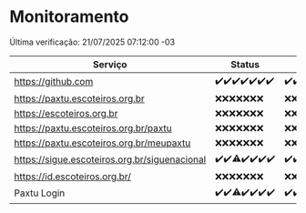 # Monitoramento

Última verificação: 21/07/2025 07:12:00 -03

|Serviço|Status|Últimas 24h|
|---|---|---|
|https://github.com|<span title="2025-07-14: OK=23">✔️</span><span title="2025-07-15: OK=23">✔️</span><span title="2025-07-16: OK=23">✔️</span><span title="2025-07-17: OK=23">✔️</span><span title="2025-07-18: OK=23">✔️</span><span title="2025-07-19: OK=23">✔️</span><span title="2025-07-20: OK=9">✔️</span>|<span title="20/07/2025 08:07:00 -03 : 200">✔️</span><span title="20/07/2025 09:17:00 -03 : 200">✔️</span><span title="20/07/2025 10:23:00 -03 : 200">✔️</span><span title="20/07/2025 11:08:00 -03 : 200">✔️</span><span title="20/07/2025 12:09:00 -03 : 200">✔️</span><span title="20/07/2025 13:11:00 -03 : 200">✔️</span><span title="20/07/2025 14:08:00 -03 : 200">✔️</span><span title="20/07/2025 15:12:00 -03 : 200">✔️</span><span title="20/07/2025 16:07:00 -03 : 200">✔️</span><span title="20/07/2025 17:10:00 -03 : 200">✔️</span><span title="20/07/2025 18:08:00 -03 : 200">✔️</span><span title="20/07/2025 19:09:00 -03 : 200">✔️</span><span title="20/07/2025 20:09:00 -03 : 200">✔️</span><span title="20/07/2025 21:56:00 -03 : 200">✔️</span><span title="20/07/2025 23:59:00 -03 : 200">✔️</span><span title="21/07/2025 01:03:00 -03 : 200">✔️</span><span title="21/07/2025 02:18:00 -03 : 200">✔️</span><span title="21/07/2025 03:16:00 -03 : 200">✔️</span><span title="21/07/2025 04:18:00 -03 : 200">✔️</span><span title="21/07/2025 05:16:00 -03 : 200">✔️</span><span title="21/07/2025 06:18:00 -03 : 200">✔️</span><span title="21/07/2025 07:12:00 -03 : 200">✔️</span>|
|https://paxtu.escoteiros.org.br|<span title="2025-07-14: Falhas=23">❌</span><span title="2025-07-15: Falhas=23">❌</span><span title="2025-07-16: Falhas=23">❌</span><span title="2025-07-17: Falhas=23">❌</span><span title="2025-07-18: Falhas=23">❌</span><span title="2025-07-19: Falhas=23">❌</span><span title="2025-07-20: Falhas=9">❌</span>|<span title="20/07/2025 08:07:00 -03 : 403">❌</span><span title="20/07/2025 09:17:00 -03 : 403">❌</span><span title="20/07/2025 10:23:00 -03 : 403">❌</span><span title="20/07/2025 11:08:00 -03 : 403">❌</span><span title="20/07/2025 12:09:00 -03 : 403">❌</span><span title="20/07/2025 13:11:00 -03 : 403">❌</span><span title="20/07/2025 14:08:00 -03 : 403">❌</span><span title="20/07/2025 15:12:00 -03 : 403">❌</span><span title="20/07/2025 16:07:00 -03 : 403">❌</span><span title="20/07/2025 17:10:00 -03 : 403">❌</span><span title="20/07/2025 18:08:00 -03 : 403">❌</span><span title="20/07/2025 19:09:00 -03 : 403">❌</span><span title="20/07/2025 20:09:00 -03 : 403">❌</span><span title="20/07/2025 21:56:00 -03 : 403">❌</span><span title="20/07/2025 23:59:00 -03 : 403">❌</span><span title="21/07/2025 01:03:00 -03 : 403">❌</span><span title="21/07/2025 02:18:00 -03 : 403">❌</span><span title="21/07/2025 03:16:00 -03 : 403">❌</span><span title="21/07/2025 04:18:00 -03 : 403">❌</span><span title="21/07/2025 05:16:00 -03 : 403">❌</span><span title="21/07/2025 06:18:00 -03 : 403">❌</span><span title="21/07/2025 07:12:00 -03 : 403">❌</span>|
|https://escoteiros.org.br|<span title="2025-07-14: Falhas=23">❌</span><span title="2025-07-15: Falhas=23">❌</span><span title="2025-07-16: Falhas=23">❌</span><span title="2025-07-17: Falhas=23">❌</span><span title="2025-07-18: Falhas=23">❌</span><span title="2025-07-19: Falhas=23">❌</span><span title="2025-07-20: Falhas=9">❌</span>|<span title="20/07/2025 08:07:00 -03 : 403">❌</span><span title="20/07/2025 09:17:00 -03 : 403">❌</span><span title="20/07/2025 10:23:00 -03 : 403">❌</span><span title="20/07/2025 11:08:00 -03 : 403">❌</span><span title="20/07/2025 12:09:00 -03 : 403">❌</span><span title="20/07/2025 13:11:00 -03 : 403">❌</span><span title="20/07/2025 14:08:00 -03 : 403">❌</span><span title="20/07/2025 15:12:00 -03 : 403">❌</span><span title="20/07/2025 16:07:00 -03 : 403">❌</span><span title="20/07/2025 17:10:00 -03 : 403">❌</span><span title="20/07/2025 18:08:00 -03 : 403">❌</span><span title="20/07/2025 19:09:00 -03 : 403">❌</span><span title="20/07/2025 20:09:00 -03 : 403">❌</span><span title="20/07/2025 21:56:00 -03 : 403">❌</span><span title="20/07/2025 23:59:00 -03 : 403">❌</span><span title="21/07/2025 01:03:00 -03 : 403">❌</span><span title="21/07/2025 02:18:00 -03 : 403">❌</span><span title="21/07/2025 03:16:00 -03 : 403">❌</span><span title="21/07/2025 04:18:00 -03 : 403">❌</span><span title="21/07/2025 05:16:00 -03 : 403">❌</span><span title="21/07/2025 06:18:00 -03 : 403">❌</span><span title="21/07/2025 07:12:00 -03 : 403">❌</span>|
|https://paxtu.escoteiros.org.br/paxtu|<span title="2025-07-14: Falhas=23">❌</span><span title="2025-07-15: Falhas=23">❌</span><span title="2025-07-16: Falhas=23">❌</span><span title="2025-07-17: Falhas=23">❌</span><span title="2025-07-18: Falhas=23">❌</span><span title="2025-07-19: Falhas=23">❌</span><span title="2025-07-20: Falhas=9">❌</span>|<span title="20/07/2025 08:07:00 -03 : 403">❌</span><span title="20/07/2025 09:17:00 -03 : 403">❌</span><span title="20/07/2025 10:23:00 -03 : 403">❌</span><span title="20/07/2025 11:08:00 -03 : 403">❌</span><span title="20/07/2025 12:09:00 -03 : 403">❌</span><span title="20/07/2025 13:11:00 -03 : 403">❌</span><span title="20/07/2025 14:08:00 -03 : 403">❌</span><span title="20/07/2025 15:12:00 -03 : 403">❌</span><span title="20/07/2025 16:07:00 -03 : 403">❌</span><span title="20/07/2025 17:10:00 -03 : 403">❌</span><span title="20/07/2025 18:08:00 -03 : 403">❌</span><span title="20/07/2025 19:09:00 -03 : 403">❌</span><span title="20/07/2025 20:09:00 -03 : 403">❌</span><span title="20/07/2025 21:56:00 -03 : 403">❌</span><span title="20/07/2025 23:59:00 -03 : 403">❌</span><span title="21/07/2025 01:03:00 -03 : 403">❌</span><span title="21/07/2025 02:18:00 -03 : 403">❌</span><span title="21/07/2025 03:16:00 -03 : 403">❌</span><span title="21/07/2025 04:18:00 -03 : 403">❌</span><span title="21/07/2025 05:16:00 -03 : 403">❌</span><span title="21/07/2025 06:18:00 -03 : 403">❌</span><span title="21/07/2025 07:12:00 -03 : 403">❌</span>|
|https://paxtu.escoteiros.org.br/meupaxtu|<span title="2025-07-14: Falhas=23">❌</span><span title="2025-07-15: Falhas=23">❌</span><span title="2025-07-16: Falhas=23">❌</span><span title="2025-07-17: Falhas=23">❌</span><span title="2025-07-18: Falhas=23">❌</span><span title="2025-07-19: Falhas=23">❌</span><span title="2025-07-20: Falhas=9">❌</span>|<span title="20/07/2025 08:07:00 -03 : 403">❌</span><span title="20/07/2025 09:17:00 -03 : 403">❌</span><span title="20/07/2025 10:23:00 -03 : 403">❌</span><span title="20/07/2025 11:08:00 -03 : 403">❌</span><span title="20/07/2025 12:09:00 -03 : 403">❌</span><span title="20/07/2025 13:11:00 -03 : 403">❌</span><span title="20/07/2025 14:08:00 -03 : 403">❌</span><span title="20/07/2025 15:12:00 -03 : 403">❌</span><span title="20/07/2025 16:07:00 -03 : 403">❌</span><span title="20/07/2025 17:10:00 -03 : 403">❌</span><span title="20/07/2025 18:08:00 -03 : 403">❌</span><span title="20/07/2025 19:09:00 -03 : 403">❌</span><span title="20/07/2025 20:09:00 -03 : 403">❌</span><span title="20/07/2025 21:56:00 -03 : 403">❌</span><span title="20/07/2025 23:59:00 -03 : 403">❌</span><span title="21/07/2025 01:03:00 -03 : 403">❌</span><span title="21/07/2025 02:18:00 -03 : 403">❌</span><span title="21/07/2025 03:16:00 -03 : 403">❌</span><span title="21/07/2025 04:18:00 -03 : 403">❌</span><span title="21/07/2025 05:16:00 -03 : 403">❌</span><span title="21/07/2025 06:18:00 -03 : 403">❌</span><span title="21/07/2025 07:12:00 -03 : 403">❌</span>|
|https://sigue.escoteiros.org.br/siguenacional|<span title="2025-07-14: OK=23">✔️</span><span title="2025-07-15: OK=23">✔️</span><span title="2025-07-16: OK=22, Falhas=1">⚠️</span><span title="2025-07-17: OK=23">✔️</span><span title="2025-07-18: OK=23">✔️</span><span title="2025-07-19: OK=23">✔️</span><span title="2025-07-20: OK=9">✔️</span>|<span title="20/07/2025 08:07:00 -03 : 200">✔️</span><span title="20/07/2025 09:17:00 -03 : 200">✔️</span><span title="20/07/2025 10:23:00 -03 : 200">✔️</span><span title="20/07/2025 11:08:00 -03 : 200">✔️</span><span title="20/07/2025 12:09:00 -03 : 200">✔️</span><span title="20/07/2025 13:11:00 -03 : 200">✔️</span><span title="20/07/2025 14:08:00 -03 : 200">✔️</span><span title="20/07/2025 15:12:00 -03 : 200">✔️</span><span title="20/07/2025 16:07:00 -03 : 200">✔️</span><span title="20/07/2025 17:10:00 -03 : 200">✔️</span><span title="20/07/2025 18:08:00 -03 : 200">✔️</span><span title="20/07/2025 19:09:00 -03 : 200">✔️</span><span title="20/07/2025 20:09:00 -03 : 200">✔️</span><span title="20/07/2025 21:56:00 -03 : 200">✔️</span><span title="20/07/2025 23:59:00 -03 : 200">✔️</span><span title="21/07/2025 01:03:00 -03 : 200">✔️</span><span title="21/07/2025 02:18:00 -03 : 200">✔️</span><span title="21/07/2025 03:16:00 -03 : 200">✔️</span><span title="21/07/2025 04:18:00 -03 : 200">✔️</span><span title="21/07/2025 05:16:00 -03 : 200">✔️</span><span title="21/07/2025 06:18:00 -03 : 200">✔️</span><span title="21/07/2025 07:12:00 -03 : 200">✔️</span>|
|https://id.escoteiros.org.br/|<span title="2025-07-14: Falhas=23">❌</span><span title="2025-07-15: Falhas=23">❌</span><span title="2025-07-16: Falhas=23">❌</span><span title="2025-07-17: Falhas=23">❌</span><span title="2025-07-18: Falhas=23">❌</span><span title="2025-07-19: Falhas=23">❌</span><span title="2025-07-20: Falhas=9">❌</span>|<span title="20/07/2025 08:07:00 -03 : 403">❌</span><span title="20/07/2025 09:17:00 -03 : 403">❌</span><span title="20/07/2025 10:23:00 -03 : 403">❌</span><span title="20/07/2025 11:08:00 -03 : 403">❌</span><span title="20/07/2025 12:09:00 -03 : 403">❌</span><span title="20/07/2025 13:11:00 -03 : 403">❌</span><span title="20/07/2025 14:08:00 -03 : 403">❌</span><span title="20/07/2025 15:12:00 -03 : 403">❌</span><span title="20/07/2025 16:07:00 -03 : 403">❌</span><span title="20/07/2025 17:10:00 -03 : 403">❌</span><span title="20/07/2025 18:08:00 -03 : 403">❌</span><span title="20/07/2025 19:09:00 -03 : 403">❌</span><span title="20/07/2025 20:09:00 -03 : 403">❌</span><span title="20/07/2025 21:56:00 -03 : 403">❌</span><span title="20/07/2025 23:59:00 -03 : 403">❌</span><span title="21/07/2025 01:03:00 -03 : 403">❌</span><span title="21/07/2025 02:18:00 -03 : 403">❌</span><span title="21/07/2025 03:16:00 -03 : 403">❌</span><span title="21/07/2025 04:18:00 -03 : 403">❌</span><span title="21/07/2025 05:16:00 -03 : 403">❌</span><span title="21/07/2025 06:18:00 -03 : 403">❌</span><span title="21/07/2025 07:12:00 -03 : 403">❌</span>|
|Paxtu Login|<span title="2025-07-14: OK=23">✔️</span><span title="2025-07-15: OK=23">✔️</span><span title="2025-07-16: OK=22, Falhas=1">⚠️</span><span title="2025-07-17: OK=23">✔️</span><span title="2025-07-18: OK=23">✔️</span><span title="2025-07-19: OK=23">✔️</span><span title="2025-07-20: OK=9">✔️</span>|<span title="20/07/2025 08:07:00 -03 : 200">✔️</span><span title="20/07/2025 09:17:00 -03 : 200">✔️</span><span title="20/07/2025 10:23:00 -03 : 200">✔️</span><span title="20/07/2025 11:08:00 -03 : 200">✔️</span><span title="20/07/2025 12:09:00 -03 : 200">✔️</span><span title="20/07/2025 13:11:00 -03 : 200">✔️</span><span title="20/07/2025 14:08:00 -03 : 200">✔️</span><span title="20/07/2025 15:12:00 -03 : 200">✔️</span><span title="20/07/2025 16:07:00 -03 : 200">✔️</span><span title="20/07/2025 17:10:00 -03 : 200">✔️</span><span title="20/07/2025 18:08:00 -03 : 200">✔️</span><span title="20/07/2025 19:09:00 -03 : 200">✔️</span><span title="20/07/2025 20:09:00 -03 : 200">✔️</span><span title="20/07/2025 21:56:00 -03 : 200">✔️</span><span title="20/07/2025 23:59:00 -03 : 200">✔️</span><span title="21/07/2025 01:03:00 -03 : 200">✔️</span><span title="21/07/2025 02:18:00 -03 : 200">✔️</span><span title="21/07/2025 03:16:00 -03 : 200">✔️</span><span title="21/07/2025 04:18:00 -03 : 200">✔️</span><span title="21/07/2025 05:16:00 -03 : 200">✔️</span><span title="21/07/2025 06:18:00 -03 : 200">✔️</span><span title="21/07/2025 07:12:00 -03 : 200">✔️</span>|
